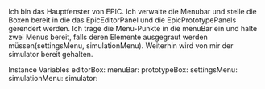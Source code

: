 Ich bin das Hauptfenster von EPIC.
Ich verwalte die Menubar und stelle die Boxen bereit in die das EpicEditorPanel und die EpicPrototypePanels gerendert werden. Ich trage die Menu-Punkte in die menuBar ein und halte zwei Menus bereit, falls deren Elemente ausgegraut werden müssen(settingsMenu, simulationMenu). Weiterhin wird von mir der simulator bereit gehalten.

Instance Variables
	editorBox:		<EpicEditorBox>
	menuBar:		<DockingBarMorph>
	prototypeBox:		<EpicPrototypeBox>
	settingsMenu:		<EpicSettingsMenu>
	simulationMenu:		<EpicSimulationMenu>
	simulator:		<EpicSimulator>
